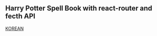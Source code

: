 ## Harry Potter Spell Book with react-router and fecth API

[KOREAN](https://medium.com/@krpeppermint100/js-%EB%A6%AC%EC%95%A1%ED%8A%B8%EB%A1%9C-%ED%95%B4%EB%A6%AC%ED%8F%AC%ED%84%B0-spell-book-%EB%A7%8C%EB%93%A4%EA%B8%B0-react-router-dom-fetch-api-9551fb65bca9)
